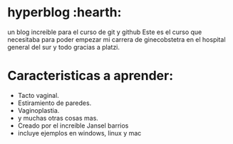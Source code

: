 # hyperblog  :hearth:
un blog increible para el curso de git y github
Este es el curso que necesitaba para poder empezar mi carrera de ginecobstetra en el hospital general del sur y todo gracias a platzi.

# Caracteristicas a aprender:
- Tacto vaginal.
- Estiramiento de paredes.
- Vaginoplastia.
- y muchas otras cosas mas.
- Creado por el increible Jansel barrios
- incluye ejemplos en windows, linux y mac

